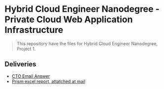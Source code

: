 # Hybrid Cloud Engineer Nanodegree - Private Cloud Web Application Infrastructure 

> This repository have the files for Hybrid Cloud Engineer Nanodegree, Project 1.

## Deliveries

- [CTO Email Answer](./cto-mail-answer.md)
- [Prism excel report, attatched at mail](./AndreTonelli-HybridCloud-Nutanix_Cluster_as_Built_2020-12-07_110332.xlsx)
